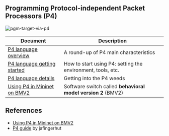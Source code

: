 
## Programming Protocol-independent Packet Processors (P4)


![pgm-target-via-p4](P4/images/pgm-target-via-p4.svg)


|Document|Description|
|--------|-----------|
|[P4 language overview](P4/p4-language-overview.md)|A round-up of P4 main characteristics|
|[P4 language getting started](P4/p4-language-getting-started.md)| How to start using P4: setting the environment, tools, etc.|
|[P4 language details](P4/p4-language-details.md)| Getting into the P4 weeds|
|[Using P4 in Mininet on BMV2](P4/samples/bmv2.md)| Software switch called **behavioral model version 2** (BMV2)|


## References

- [Using P4 in Mininet on BMV2](P4/samples/bmv2.md)
- [P4 guide](https://github.com/jafingerhut/p4-guide) by jafingerhut